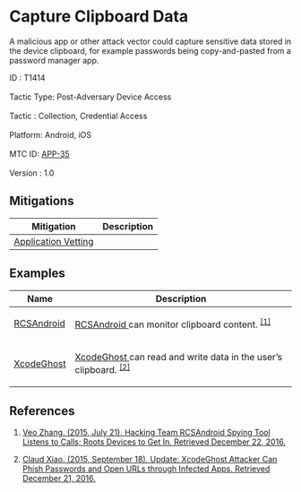 <div class="container-fluid">
 <h1>
  Capture Clipboard Data
 </h1>
 <div class="row">
  <div class="col-md-8 description-body">
   <p>
    A malicious app or other attack vector could capture sensitive data stored in the device clipboard, for example passwords being copy-and-pasted from a password manager app.
   </p>
  </div>
  <div class="col-md-4">
   <div class="card">
    <div class="card-body">
     <div class="card-data">
      <span class="h5 card-title">
       ID
      </span>
      : T1414
      <br/>
      <br/>
     </div>
     <div class="card-data">
      <span class="h5 card-title">
       Tactic Type:
      </span>
      Post-Adversary Device Access
      <br/>
      <br/>
     </div>
     <div class="card-data">
      <span class="h5 card-title">
       Tactic
      </span>
      : Collection, Credential Access
      <br/>
      <br/>
     </div>
     <div class="card-data">
      <span class="h5 card-title">
       Platform:
      </span>
      Android, iOS
      <br/>
      <br/>
     </div>
     <div class="card-data">
      <span class="h5 card-title">
      </span>
     </div>
     <div class="card-data">
      <span class="h5 card-title">
      </span>
     </div>
     <div class="card-data">
      <span class="h5 card-title">
      </span>
     </div>
     <div class="card-data">
      <span class="h5 card-title">
      </span>
     </div>
     <div class="card-data">
      <span class="h5 card-title">
      </span>
     </div>
     <div class="card-data">
      <span class="h5 card-title">
      </span>
     </div>
     <div class="card-data">
      <span class="h5 card-title">
      </span>
     </div>
     <div class="card-data">
      <span class="h5 card-title">
      </span>
     </div>
     <div class="card-data">
      <span class="h5 card-title">
      </span>
     </div>
     <div class="card-data">
      <span class="h5 card-title">
       MTC ID:
      </span>
      <a href="https://pages.nist.gov/mobile-threat-catalogue/application-threats/APP-35.html" target="_blank">
       APP-35
      </a>
      <br/>
      <br/>
     </div>
     <div class="card-data">
      <span class="h5 card-title">
      </span>
     </div>
     <div class="card-data">
      <span class="h5 card-title">
       Version
      </span>
      : 1.0
     </div>
    </div>
   </div>
  </div>
 </div>
 <h2 class="pt-3" id="mitigations">
  Mitigations
 </h2>
 <table class="table table-bordered table-light mt-2">
  <thead>
   <tr>
    <th scope="col">
     Mitigation
    </th>
    <th scope="col">
     Description
    </th>
   </tr>
  </thead>
  <tbody class="bg-white">
   <tr>
    <td>
     <a href="https://attack.mitre.org/mitigations/M1005">
      Application Vetting
     </a>
    </td>
    <td>
    </td>
   </tr>
  </tbody>
 </table>
 <h2 class="pt-3" id="examples">
  Examples
 </h2>
 <table class="table table-bordered table-light mt-2">
  <thead>
   <tr>
    <th scope="col">
     Name
    </th>
    <th scope="col">
     Description
    </th>
   </tr>
  </thead>
  <tbody class="bg-white">
   <tr>
    <td>
     <a href="https://attack.mitre.org/software/S0295">
      RCSAndroid
     </a>
    </td>
    <td>
     <p>
      <a href="https://attack.mitre.org/software/S0295">
       RCSAndroid
      </a>
      can monitor clipboard content.
      <span class="scite-citeref-number" data-reference="TrendMicro-RCSAndroid" id="scite-ref-1-a" onclick="scrollToRef('scite-1')">
       <sup>
        <a aria-describedby="qtip-0" data-hasqtip="0" href="http://blog.trendmicro.com/trendlabs-security-intelligence/hacking-team-rcsandroid-spying-tool-listens-to-calls-roots-devices-to-get-in/" target="_blank">
         [1]
        </a>
       </sup>
      </span>
     </p>
    </td>
   </tr>
   <tr>
    <td>
     <a href="https://attack.mitre.org/software/S0297">
      XcodeGhost
     </a>
    </td>
    <td>
     <p>
      <a href="https://attack.mitre.org/software/S0297">
       XcodeGhost
      </a>
      can read and write data in the user’s clipboard.
      <span class="scite-citeref-number" data-reference="PaloAlto-XcodeGhost" id="scite-ref-2-a" onclick="scrollToRef('scite-2')">
       <sup>
        <a aria-describedby="qtip-1" data-hasqtip="1" href="http://researchcenter.paloaltonetworks.com/2015/09/update-xcodeghost-attacker-can-phish-passwords-and-open-urls-though-infected-apps/" target="_blank">
         [2]
        </a>
       </sup>
      </span>
     </p>
    </td>
   </tr>
  </tbody>
 </table>
 <h2 class="pt-3" id="references">
  References
 </h2>
 <div class="row">
  <div class="col">
   <ol>
    <li>
     <span class="scite-citation" id="scite-1">
      <span class="scite-citation-text">
       <a class="external text" href="http://blog.trendmicro.com/trendlabs-security-intelligence/hacking-team-rcsandroid-spying-tool-listens-to-calls-roots-devices-to-get-in/" name="scite-1" rel="nofollow" target="_blank">
        Veo Zhang. (2015, July 21). Hacking Team RCSAndroid Spying Tool Listens to Calls; Roots Devices to Get In. Retrieved December 22, 2016.
       </a>
      </span>
     </span>
    </li>
   </ol>
  </div>
  <div class="col">
   <ol start="2.0">
    <li>
     <span class="scite-citation" id="scite-2">
      <span class="scite-citation-text">
       <a class="external text" href="http://researchcenter.paloaltonetworks.com/2015/09/update-xcodeghost-attacker-can-phish-passwords-and-open-urls-though-infected-apps/" name="scite-2" rel="nofollow" target="_blank">
        Claud Xiao. (2015, September 18). Update: XcodeGhost Attacker Can Phish Passwords and Open URLs through Infected Apps. Retrieved December 21, 2016.
       </a>
      </span>
     </span>
    </li>
   </ol>
  </div>
 </div>
</div>
